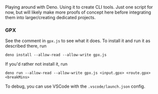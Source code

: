 Playing around with Deno. Using it to create CLI tools. Just one script for now, but will likely make more proofs of concept here before integrating them into larger/creating dedicated projects.

### GPX
See the comment in `gpx.js` to see what it does. To install it and run it as described there, run
```
deno install --allow-read --allow-write gpx.js
```
If you'd rather not install it, run
```
deno run --allow-read --allow-write gpx.js <input.gpx> <route.gpx> <breakMins>
```
To debug, you can use VSCode with the `.vscode/launch.json` config.
